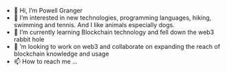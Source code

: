 - 👋 Hi, I’m Powell Granger
- 👀 I’m interested in new technologies, programming languages, hiking, swimming and tennis. And I like animals especially dogs.
- 🌱 I’m currently learning Blockchain technology and fell down the web3 rabbit hole
- 💞️ ’m looking to work on web3 and collaborate on expanding the reach of blockchain knowledge and usage
- 📫 How to reach me ...

<!---
kise999/kise999 is a ✨ special ✨ repository because its `README.md` (this file) appears on your GitHub profile.
You can click the Preview link to take a look at your changes.
--->
